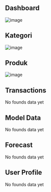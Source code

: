 Dashboard 
---------
![image](https://user-images.githubusercontent.com/63491056/182036335-d4654713-2a60-498e-b07e-b2396811c3b8.png)

Kategori
-------

![image](https://user-images.githubusercontent.com/63491056/182036261-b49a0744-a630-4831-b108-93403b1c98cb.png)


Produk
-------

![image](https://user-images.githubusercontent.com/63491056/182036267-69358939-62ef-44f4-9f03-15b1d9fef111.png)

Transactions
---------
No founds data yet

Model Data 
---------
No founds data yet

Forecast 
---------
No founds data yet

User Profile
---------
No founds data yet
